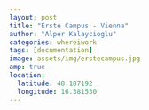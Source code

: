 ```yaml
---
layout: post
title: "Erste Campus - Vienna"
author: "Alper Kalaycioglu"
categories: whereiwork
tags: [documentation]
image: assets/img/erstecampus.jpg
amp: true
location:
  latitude: 48.187192
  longitude: 16.381530
---
```


